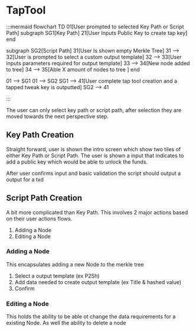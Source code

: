 # TapTool

:::mermaid
flowchart TD
01[User prompted to selected Key Path or Script Path]
subgraph SG1[Key Path]
21[User Inputs Public Key to create tap key]
end

subgraph SG2[Script Path]
31[User Is shown empty Merkle Tree]
31 --> 32[User is prompted to select a custom output template]
32 --> 33[User inputs parameters required for output template]
33 --> 34[New node added to tree]
34 --> 35[Able X amount of nodes to tree ]
end

01 --> SG1
01 --> SG2
SG1 --> 41[User complete tap tool creation and a tapped tweak key is outputted]
SG2 --> 41

:::

The user can only select key path or script path, after selection they are moved towards the next perspective step.

## Key Path Creation

Straight forward, user is shown the intro screen which show two tiles of either Key Path or Script Path.
The user is shown a input that indicates to add a public key which would be able to unlock the funds.

After user confirms input and basic validation the script should output a output for a txd

## Script Path Creation

A bit more complicated than Key Path. This involves 2 major actions based on their user actions flows.

1. Adding a Node
2. Editing a Node

### Adding a Node

This encapsulates adding a new Node to the merkle tree

1. Select a output template (ex P2Sh)
2. Add data needed to create output template (ex Title & hashed value)
3. Confirm

### Editing a Node

This holds the ability to be able ot change the data requirements for a existing Node.
As well the ability to delete a node
